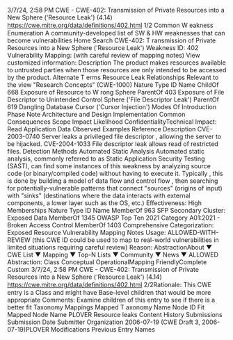 3/7/24, 2:58 PM CWE - CWE-402: Transmission of Private Resources into a New Sphere ('Resource Leak') (4.14)
https://cwe.mitre.org/data/deﬁnitions/402.html 1/2
Common W eakness Enumeration
A community-developed list of SW & HW weaknesses that can become
vulnerabilities
Home Search
CWE-402: T ransmission of Private Resources into a New Sphere ('Resource Leak')
Weakness ID: 402
Vulnerability Mapping: (with careful review of mapping notes)
View customized information:
 Description
The product makes resources available to untrusted parties when those resources are only intended to be accessed by the product.
 Alternate T erms
Resource Leak
 Relationships
 Relevant to the view "Research Concepts" (CWE-1000)
Nature Type ID Name
ChildOf 668 Exposure of Resource to W rong Sphere
ParentOf 403 Exposure of File Descriptor to Unintended Control Sphere ('File Descriptor Leak')
ParentOf 619 Dangling Database Cursor ('Cursor Injection')
 Modes Of Introduction
Phase Note
Architecture and Design
Implementation
 Common Consequences
Scope Impact Likelihood
ConfidentialityTechnical Impact: Read Application Data
 Observed Examples
Reference Description
CVE-2003-0740 Server leaks a privileged file descriptor , allowing the server to be hijacked.
CVE-2004-1033 File descriptor leak allows read of restricted files.
 Detection Methods
Automated Static Analysis
Automated static analysis, commonly referred to as Static Application Security Testing (SAST), can find some instances of this
weakness by analyzing source code (or binary/compiled code) without having to execute it. Typically , this is done by building a
model of data flow and control flow , then searching for potentially-vulnerable patterns that connect "sources" (origins of input)
with "sinks" (destinations where the data interacts with external components, a lower layer such as the OS, etc.)
Effectiveness: High
 Memberships
Nature Type ID Name
MemberOf 963 SFP Secondary Cluster: Exposed Data
MemberOf 1345 OWASP Top Ten 2021 Category A01:2021 - Broken Access Control
MemberOf 1403 Comprehensive Categorization: Exposed Resource
 Vulnerability Mapping Notes
Usage: ALLOWED-WITH-REVIEW
(this CWE ID could be used to map to real-world vulnerabilities in limited situations requiring careful review)
Reason: AbstractionAbout ▼ CWE List ▼ Mapping ▼ Top-N Lists ▼ Community ▼ News ▼
ALLOWED
Abstraction: Class
Conceptual OperationalMapping
FriendlyComplete Custom
3/7/24, 2:58 PM CWE - CWE-402: Transmission of Private Resources into a New Sphere ('Resource Leak') (4.14)
https://cwe.mitre.org/data/deﬁnitions/402.html 2/2Rationale:
This CWE entry is a Class and might have Base-level children that would be more appropriate
Comments:
Examine children of this entry to see if there is a better fit
 Taxonomy Mappings
Mapped T axonomy Name Node ID Fit Mapped Node Name
PLOVER Resource leaks
 Content History
 Submissions
Submission Date Submitter Organization
2006-07-19
(CWE Draft 3, 2006-07-19)PLOVER
 Modifications
 Previous Entry Names